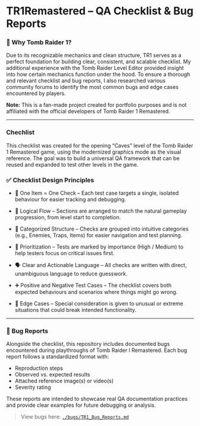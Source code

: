 # TR1Remastered – QA Checklist & Bug Reports


### 🧠 Why Tomb Raider 1?
Due to its recognizable mechanics and clean structure, TR1 serves as a perfect foundation for building clear, consistent, and scalable checklist. 
My additional experience with the Tomb Raider Level Editor provided insight into how certain mechanics function under the hood.
To ensure a thorough and relevant checklist and bug reports, I also researched various community forums to identify the most common bugs and edge cases encountered by players.


**Note:** This is a fan-made project created for portfolio purposes and is not affiliated with the official developers of Tomb Raider 1 Remastered.

---

### Chechlist

This checklist was created for the opening “Caves” level of the Tomb Raider 1 Remastered game, using the modernized graphics mode as the visual reference. 
The goal was to build a universal QA framework that can be reused and expanded to test other levels in the game.

### ✅ Checklist Design Principles

* 🎯 One Item = One Check – Each test case targets a single, isolated behaviour for easier tracking and debugging.


* 🔄 Logical Flow – Sections are arranged to match the natural gameplay progression, from level start to completion.


* 📂 Categorized Structure – Checks are grouped into intuitive categories (e.g., Enemies, Traps, Items) for easier navigation and test planning.


* 🚦 Prioritization – Tests are marked by importance (High / Medium) to help testers focus on critical issues first.


* 🗣️ Clear and Actionable Language – All checks are written with direct, unambiguous language to reduce guesswork.


* ➕ Positive and Negative Test Cases – The checklist covers both expected behaviours and scenarios where things might go wrong.


* 🧪 Edge Cases – Special consideration is given to unusual or extreme situations that could break intended functionality.

---

### 🐞 Bug Reports

Alongside the checklist, this repository includes documented bugs encountered during playthroughs of Tomb Raider I Remastered. Each bug report follows a standardized format with:

- Reproduction steps
- Observed vs. expected results
- Attached reference image(s) or video(s)
- Severity rating

These reports are intended to showcase real QA documentation practices and provide clear examples for future debugging or analysis.

> View bugs here: [`./bugs/TR1_Bug_Reports.md`](./bugs/TR1_Bug_Reports.md)

